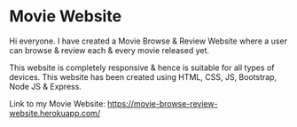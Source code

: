 # Movie Website

Hi everyone. I have created a Movie Browse & Review Website where a user can browse & review each & every movie released yet.

This website is completely responsive & hence is suitable for all types of devices. 
This website has been created using HTML, CSS, JS, Bootstrap, Node JS & Express.

Link to my Movie Website: https://movie-browse-review-website.herokuapp.com/
